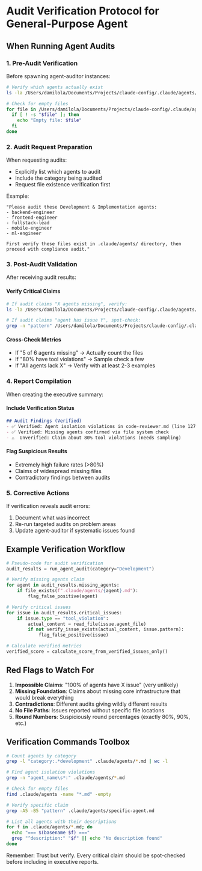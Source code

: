 # Audit Verification Protocol for General-Purpose Agent

## When Running Agent Audits

### 1. Pre-Audit Verification
Before spawning agent-auditor instances:
```bash
# Verify which agents actually exist
ls -la /Users/damilola/Documents/Projects/claude-config/.claude/agents/*.md

# Check for empty files
for file in /Users/damilola/Documents/Projects/claude-config/.claude/agents/*.md; do
  if [ ! -s "$file" ]; then
    echo "Empty file: $file"
  fi
done
```

### 2. Audit Request Preparation
When requesting audits:
- Explicitly list which agents to audit
- Include the category being audited
- Request file existence verification first

Example:
```
"Please audit these Development & Implementation agents:
- backend-engineer
- frontend-engineer
- fullstack-lead
- mobile-engineer
- ml-engineer

First verify these files exist in .claude/agents/ directory, then proceed with compliance audit."
```

### 3. Post-Audit Validation
After receiving audit results:

#### Verify Critical Claims
```bash
# If audit claims "X agents missing", verify:
ls -la /Users/damilola/Documents/Projects/claude-config/.claude/agents/[agent-name].md

# If audit claims "agent has issue Y", spot-check:
grep -n "pattern" /Users/damilola/Documents/Projects/claude-config/.claude/agents/[agent-name].md
```

#### Cross-Check Metrics
- If "5 of 6 agents missing" → Actually count the files
- If "80% have tool violations" → Sample check a few
- If "All agents lack X" → Verify with at least 2-3 examples

### 4. Report Compilation
When creating the executive summary:

#### Include Verification Status
```markdown
## Audit Findings (Verified)
- ✅ Verified: Agent isolation violations in code-reviewer.md (line 127)
- ✅ Verified: Missing agents confirmed via file system check
- ⚠️  Unverified: Claim about 80% tool violations (needs sampling)
```

#### Flag Suspicious Results
- Extremely high failure rates (>80%)
- Claims of widespread missing files
- Contradictory findings between audits

### 5. Corrective Actions
If verification reveals audit errors:
1. Document what was incorrect
2. Re-run targeted audits on problem areas
3. Update agent-auditor if systematic issues found

## Example Verification Workflow

```python
# Pseudo-code for audit verification
audit_results = run_agent_audit(category="Development")

# Verify missing agents claim
for agent in audit_results.missing_agents:
    if file_exists(f".claude/agents/{agent}.md"):
        flag_false_positive(agent)

# Verify critical issues
for issue in audit_results.critical_issues:
    if issue.type == "tool_violation":
        actual_content = read_file(issue.agent_file)
        if not verify_issue_exists(actual_content, issue.pattern):
            flag_false_positive(issue)

# Calculate verified metrics
verified_score = calculate_score_from_verified_issues_only()
```

## Red Flags to Watch For

1. **Impossible Claims**: "100% of agents have X issue" (very unlikely)
2. **Missing Foundation**: Claims about missing core infrastructure that would break everything
3. **Contradictions**: Different audits giving wildly different results
4. **No File Paths**: Issues reported without specific file locations
5. **Round Numbers**: Suspiciously round percentages (exactly 80%, 90%, etc.)

## Verification Commands Toolbox

```bash
# Count agents by category
grep -l "category:.*development" .claude/agents/*.md | wc -l

# Find agent isolation violations
grep -n "agent_name\s*:" .claude/agents/*.md

# Check for empty files
find .claude/agents -name "*.md" -empty

# Verify specific claim
grep -A5 -B5 "pattern" .claude/agents/specific-agent.md

# List all agents with their descriptions
for f in .claude/agents/*.md; do
  echo "=== $(basename $f) ==="
  grep "^description:" "$f" || echo "No description found"
done
```

Remember: Trust but verify. Every critical claim should be spot-checked before including in executive reports.